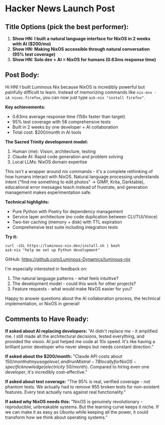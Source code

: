 # Hacker News Launch Post

## Title Options (pick the best performer):

1. **Show HN: I built a natural language interface for NixOS in 2 weeks with AI ($200/mo)**
2. **Show HN: Making NixOS accessible through natural conversation (95% test coverage)**  
3. **Show HN: Solo dev + AI = NixOS for humans (0.63ms response time)**

## Post Body:

Hi HN! I built Luminous Nix because NixOS is incredibly powerful but painfully difficult to learn. Instead of memorizing commands like `nix-env -iA nixos.firefox`, you can now just type `ask-nix "install firefox"`.

**Key achievements:**
- 0.63ms average response time (158x faster than target)
- 95% test coverage with 58 comprehensive tests
- Built in 2 weeks by one developer + AI collaboration
- Total cost: $200/month in AI tools

**The Sacred Trinity development model:**
1. Human (me): Vision, architecture, testing
2. Claude AI: Rapid code generation and problem solving
3. Local LLMs: NixOS domain expertise

This isn't a wrapper around nix commands - it's a complete rethinking of how humans interact with NixOS. Natural language processing understands intent ("find me something to edit photos" → GIMP, Krita, Darktable), educational error messages teach instead of frustrate, and generation management makes experimentation safe.

**Technical highlights:**
- Pure Python with Poetry for dependency management
- Service layer architecture (no code duplication between CLI/TUI/Voice)
- Two-tier caching (memory + disk) with TTL expiration
- Comprehensive test suite including integration tests

**Try it:**
```
curl -sSL https://luminous-nix.dev/install.sh | bash
ask-nix "help me set up Python development"
```

GitHub: https://github.com/Luminous-Dynamics/luminous-nix

I'm especially interested in feedback on:
1. The natural language patterns - what feels intuitive?
2. The development model - could this work for other projects?
3. Feature requests - what would make NixOS easier for you?

Happy to answer questions about the AI collaboration process, the technical implementation, or NixOS in general!

## Comments to Have Ready:

**If asked about AI replacing developers:**
"AI didn't replace me - it amplified me. I still made all the architectural decisions, tested everything, and provided the vision. AI just helped me code at 10x speed. It's like having a brilliant junior developer who never sleeps but needs constant direction."

**If asked about the $200/month:**
"Claude API costs about $150/month at my usage level, and I run Mistral-7B locally for NixOS-specific knowledge (electricity ~$50/month). Compared to hiring even one developer, it's incredibly cost-effective."

**If asked about test coverage:**
"The 95% is real, verified coverage - not phantom tests. We actually had to remove 955 broken tests for non-existent features. Every test actually runs against real functionality."

**If asked why NixOS needs this:**
"NixOS is genuinely revolutionary - reproducible, unbreakable systems. But the learning curve keeps it niche. If we can make it as easy as Ubuntu while keeping all the power, it could transform how we think about operating systems."